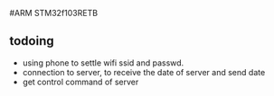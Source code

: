#ARM STM32f103RETB
## todoing
- using phone to settle wifi ssid and passwd.
- connection to server, to receive the date of server and send date
- get control command of server